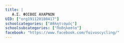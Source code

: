 ```yaml
---
title: |
   Α.Σ. ΦΟΙΒΟΣ ΑΧΑΡΝΩΝ
UID: ["org191120180417"]
schoolcategories: ["Αθλητισμός"]
schoolsubcategories: ["Ποδηλασία"]
facebook: "https://www.facebook.com/foivoscycling/"
---
```


